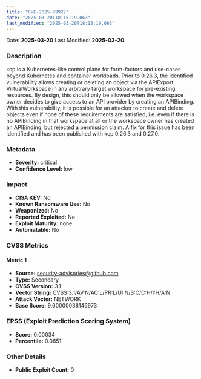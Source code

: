 ```yaml
---
title: "CVE-2025-29922"
date: "2025-03-20T18:15:19.063"
last_modified: "2025-03-20T18:15:19.063"
---
```




Date: **2025-03-20** Last Modified: **2025-03-20**

### Description  
kcp is a Kubernetes-like control plane for form-factors and use-cases beyond Kubernetes and container workloads. Prior to 0.26.3, the identified vulnerability allows creating or deleting an object via the APIExport VirtualWorkspace in any arbitrary target workspace for pre-existing resources. By design, this should only be allowed when the workspace owner decides to give access to an API provider by creating an APIBinding. With this vulnerability, it is possible for an attacker to create and delete objects even if none of these requirements are satisfied, i.e. even if there is no APIBinding in that workspace at all or the workspace owner has created an APIBinding, but rejected a permission claim. A fix for this issue has been identified and has been published with kcp 0.26.3 and 0.27.0.

### Metadata  
- **Severity:** critical
- **Confidence Level:** low

### Impact  
- **CISA KEV:** No
- **Known Ransomware Use:** No
- **Weaponized:** No
- **Reported Exploited:** No
- **Exploit Maturity:** none
- **Automatable:** No

### CVSS Metrics  

#### Metric 1
- **Source:** security-advisories@github.com
- **Type:** Secondary
- **CVSS Version:** 3.1
- **Vector String:** CVSS:3.1/AV:N/AC:L/PR:L/UI:N/S:C/C:H/I:H/A:N
- **Attack Vector:** NETWORK
- **Base Score:** 9.60000038146973


### EPSS (Exploit Prediction Scoring System)  
- **Score:** 0.00034
- **Percentile:** 0.0651

### Other Details  
- **Public Exploit Count:** 0
